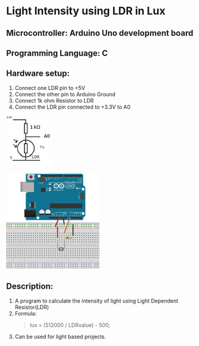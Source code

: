 # Light Intensity using LDR in Lux
## Microcontroller: Arduino Uno development board
## Programming Language: C
## Hardware setup:  
  1. Connect one LDR pin to +5V
  2. Connect the other pin to Arduino Ground
  3. Connect 1k ohm Resistor to LDR
  4. Connect the LDR pin connected to +3.3V to A0

![Setup image](schematic.png)

![Setup image](Breadboard.png)

## Description:

  1. A program to calculate the intensity of light using Light Dependent Resistor(LDR)
  2. Formula:
     > lux = (512000 / LDRvalue) - 500;
  3. Can be used for light based projects.
